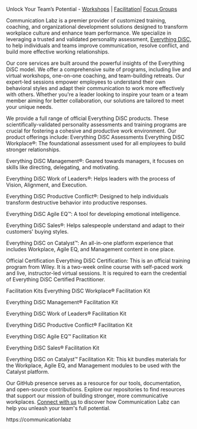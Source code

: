 Unlock Your Team’s Potential  - [Workshops](https://communicationlabz.com/disc-workshops) | [Facilitation](https://communicationlabz.com/facilitation/)| [Focus Groups](https://communicationlabz.com/focus-groups/)

Communication Labz is a premier provider of customized training, coaching, and organizational development solutions designed to transform workplace culture and enhance team performance. We specialize in leveraging a trusted and validated personality assessment, [Everything DiSC](https://communicationlabz.com/what-is-disc/), to help individuals and teams improve communication, resolve conflict, and build more effective working relationships.


Our core services are built around the powerful insights of the Everything DiSC model. We offer a comprehensive suite of programs, including live and virtual workshops, one-on-one coaching, and team-building retreats. Our expert-led sessions empower employees to understand their own behavioral styles and adapt their communication to work more effectively with others. Whether you're a leader looking to inspire your team or a team member aiming for better collaboration, our solutions are tailored to meet your unique needs.

We provide a full range of official Everything DiSC products. These scientifically-validated personality assessments and training programs are crucial for fostering a cohesive and productive work environment. Our product offerings include:
Everything DiSC Assessments
Everything DiSC Workplace®: The foundational assessment used for all employees to build stronger relationships.

Everything DiSC Management®: Geared towards managers, it focuses on skills like directing, delegating, and motivating.

Everything DiSC Work of Leaders®: Helps leaders with the process of Vision, Alignment, and Execution.

Everything DiSC Productive Conflict®: Designed to help individuals transform destructive behavior into productive responses.

Everything DiSC Agile EQ™: A tool for developing emotional intelligence.

Everything DiSC Sales®: Helps salespeople understand and adapt to their customers' buying styles.

Everything DiSC on Catalyst™: An all-in-one platform experience that includes Workplace, Agile EQ, and Management content in one place.

Official Certification
Everything DiSC Certification: This is an official training program from Wiley. It is a two-week online course with self-paced work and live, instructor-led virtual sessions. It is required to earn the credential of Everything DiSC Certified Practitioner.

Facilitation Kits
Everything DiSC Workplace® Facilitation Kit

Everything DiSC Management® Facilitation Kit

Everything DiSC Work of Leaders® Facilitation Kit

Everything DiSC Productive Conflict® Facilitation Kit

Everything DiSC Agile EQ™ Facilitation Kit

Everything DiSC Sales® Facilitation Kit

Everything DiSC on Catalyst™ Facilitation Kit: This kit bundles materials for the Workplace, Agile EQ, and Management modules to be used with the Catalyst platform.

Our GitHub presence serves as a resource for our tools, documentation, and open-source contributions. Explore our repositories to find resources that support our mission of building stronger, more communicative workplaces. [Connect with us](https://communicationlabz.com/contact/) to discover how Communication Labz can help you unleash your team's full potential.

https://communicationlabz 
